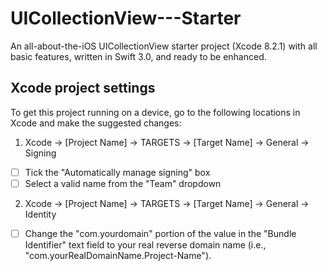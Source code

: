 # UICollectionView---Starter
An all-about-the-iOS UICollectionView starter project (Xcode 8.2.1) with all basic features, written in Swift 3.0, and ready to be enhanced.

## Xcode project settings
To get this project running on a device, go to the following locations in Xcode and make the suggested changes:

1. Xcode -> [Project Name] -> TARGETS -> [Target Name] -> General -> Signing
- [ ] Tick the "Automatically manage signing" box
- [ ] Select a valid name from the "Team" dropdown
  
2. Xcode -> [Project Name] -> TARGETS -> [Target Name] -> General -> Identity
- [ ] Change the "com.yourdomain" portion of the value in the "Bundle Identifier" text field to your real reverse domain name (i.e., "com.yourRealDomainName.Project-Name").
